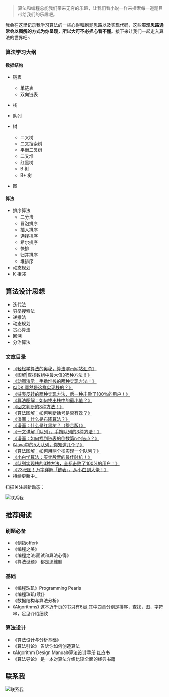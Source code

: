 > 算法和编程总能我们带来无穷的乐趣，让我们看小说一样来探索每一道题目带给我们的乐趣吧。

我会在这里记录我学习算法的一些心得和刷题思路以及实现代码，这些**实现思路通常会以图解的方式为你呈现，所以大可不必担心看不懂**。接下来让我们一起走入算法的世界吧~



### 算法学习大纲

#### 数据结构

- 链表

  - 单链表
  - 双向链表

- 栈

- 队列

- 树

  - 二叉树
  - 二叉搜索树
  - 平衡二叉树
  - 二叉堆
  - 红黑树
  - B 树
  - B+ 树

- 图

  

#### 算法

- 排序算法
  - 二分法
  - 冒泡排序
  - 插入排序
  - 选择排序
  - 希尔排序
  - 快排
  - 归并排序
  - 堆排序
- 动态规划
- K 相邻




## 算法设计思想

- 迭代法
- 穷举搜索法
- 递推法
- 动态规划
- 贪心算法
- 回溯
- 分治算法



### 文章目录

- [《轻松学算法的奥秘，算法演示网站汇总》](https://mp.weixin.qq.com/s/j9r3o-vs546nS6IeHRHnzQ)
- [《图解|查找数组中最大值的5种方法！》](https://mp.weixin.qq.com/s/zHM9L-G2mxlludIyjUs5Zw)
- [《动图演示：手撸堆栈的两种实现方法！》](https://mp.weixin.qq.com/s/HkDnPxuOAT3GmbMgMmIAgg)
- [《JDK 竟然是这样实现栈的？》](https://mp.weixin.qq.com/s/ztEiJGa9MCeGBMpYzSfkUg)
- [《链表反转的两种实现方法，后一种击败了100%的用户！》](https://mp.weixin.qq.com/s/-t3zGkByxvNUiEIVxPnydA)
- [《算法图解：如何找出栈中的最小值？》](https://mp.weixin.qq.com/s/afz5sOMM0UITrkgakN7jGA)
- [《回文判断的3种方法！》](https://mp.weixin.qq.com/s/e8bAxz554gtU0dXGJbQkuw)
- [《算法图解：如何判断括号是否有效？》](https://mp.weixin.qq.com/s/qDY4JbaQLsQC-HZxeBDt6A)
- [《漫画：什么是布隆算法？》](https://mp.weixin.qq.com/s/BwGB_ofSQ1WjTuZbREq4cw)
- [《漫画：什么是红黑树？（整合版）》](https://mp.weixin.qq.com/s/FD1Zkme8jW6X87-Hro19ow)
- [《一文详解「队列」，手撸队列的3种方法！》](https://mp.weixin.qq.com/s/11UIrorraAUHhK4XeiUNKw)
- [《漫画：如何找到链表的倒数第n个结点？》](https://mp.weixin.qq.com/s/MuBczrBDvUIiXSioNT6oVgw)
- [《Java中的5大队列，你知道几个？》](https://mp.weixin.qq.com/s/pvcLcJUBXqS9IS7i0IeOxA)
- [《算法图解：如何用两个栈实现一个队列？》](https://mp.weixin.qq.com/s/18GdYCCaaltx4ZMVkPsptg)
- [《小白学算法：买卖股票的最佳时机！》](https://mp.weixin.qq.com/s/44VT8Y2VXgxe3TC-I4CQ_w)
- [《队列实现栈的3种方法，全都击败了100%的用户！》](https://mp.weixin.qq.com/s/-i_PNU_3EXanK9G95SsDPA)
- [《23张图！万字详解「链表」，从小白到大佬！》](https://mp.weixin.qq.com/s/BRcsDO9aAKtYWduCtST9gA)
- 持续更新中...



扫描关注最新动态：

![联系我](http://icdn.apigo.cn/gongzhonghao.jpg)



## 推荐阅读

### 刷题必备

- 《剑指offer》
- 《编程之美》
- 《编程之法:面试和算法心得》  
- 《算法谜题》 都是思维题

### 基础

- 《编程珠玑》Programming Pearls
- 《编程珠玑(续)》
- 《数据结构与算法分析》
- 《Algorithms》 这本近千页的书只有6章,其中四章分别是排序，查找，图，字符串，足见介绍细致

### 算法设计

- 《算法设计与分析基础》
- 《算法引论》 告诉你如何创造算法
- 《Algorithm Design Manual》算法设计手册 红皮书
- 《算法导论》 是一本对算法介绍比较全面的经典书籍

## 联系我

![联系我](http://icdn.apigo.cn/gongzhonghao.jpg)

